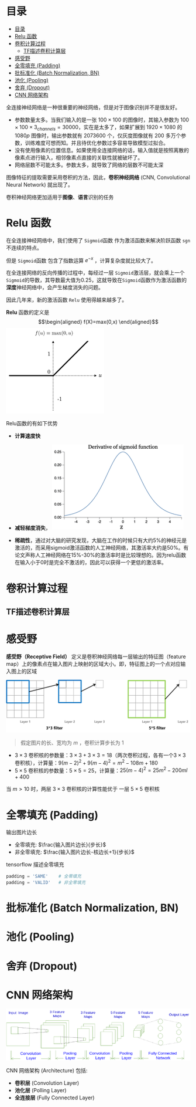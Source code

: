 # 目录
- [目录](#目录)
- [Relu 函数](#relu-函数)
- [卷积计算过程](#卷积计算过程)
  - [TF描述卷积计算层](#tf描述卷积计算层)
- [感受野](#感受野)
- [全零填充 (Padding)](#全零填充-padding)
- [批标准化 (Batch Normalization, BN)](#批标准化-batch-normalization-bn)
- [池化 (Pooling)](#池化-pooling)
- [舍弃 (Dropout)](#舍弃-dropout)
- [CNN 网络架构](#cnn-网络架构)


<!-- https://www.zybuluo.com/hanbingtao/note/485480 -->

全连接神经网络是一种很重要的神经网络，但是对于图像识别并不是很友好。

- 参数数量太多。当我们输入的是一张 $100 \times 100$ 的图像时，其输入参数为 $100 \times 100  \times 3_{channels}=30000$，实在是太多了，如果扩展到 $1920 \times 1080$ 的 $1080p$ 图像时，输出参数就有 $2073600$ 个，仅灰度图像就有 $200$ 多万个参数，训练难度可想而知。并且待优化参数过多容易导致模型过拟合。
- 没有使用像素的位置信息。如果使用全连接网络的话，输入值就是按照离散的像素点进行输入，相邻像素点直接的关联性就被破坏了。
- 网络层数不可能太多。参数太多，就导致了网络的层数不可能太深

图像特征的提取需要采用卷积的方法，因此，**卷积神经网络** (CNN, Convolutional Neural Network) 就出现了。
<!-- 局部连接 这个是最容易想到的，每个神经元不再和上一层的所有神经元相连，而只和一小部分神经元相连。这样就减少了很多参数。
权值共享 一组连接可以共享同一个权重，而不是每个连接有一个不同的权重，这样又减少了很多参数。
下采样 可以使用Pooling来减少每层的样本数，进一步减少参数数量，同时还可以提升模型的鲁棒性。 -->

卷积神经网络更加适用于**图像**、**语言**识别的任务



# Relu 函数
在全连接神经网络中，我们使用了 `Sigmoid`函数 作为激活函数来解决阶跃函数 `sgn` 不连续的特点。

但是 `Sigmoid`函数 包含了指数运算 $e^{-x}$ ，计算复杂度就比较大了。

在全连接网络的反向传播的过程中，每经过一层 `Sigmoid`激活层，就会乘上一个`Sigmoid`的导数，其导数最大值为$0.25$，这就导致在`Sigmoid`函数作为激活函数的**深度**神经网络中，会产生梯度消失的问题。

因此几年来，新的激活函数 `Relu` 使用得越来越多了。

**Relu** 函数的定义是
$$\begin{aligned}
    f(X)=max(0,x)
\end{aligned}$$
![Relu](img/relu.png)

Relu函数的有如下优势
- **计算速度快**
- **减轻梯度消失**，
  ![d(sigmod)/dx](img/derivativeOfSigmoid.png)


- **稀疏性**，通过对大脑的研究发现，大脑在工作的时候只有大约5%的神经元是激活的，而采用sigmoid激活函数的人工神经网络，其激活率大约是50%。有论文声称人工神经网络在15%-30%的激活率时是比较理想的。因为relu函数在输入小于0时是完全不激活的，因此可以获得一个更低的激活率。

# 卷积计算过程
## TF描述卷积计算层
# 感受野
**感受野（Receptive Field）** 定义是卷积神经网络每一层输出的特征图（feature map）上的像素点在输入图片上映射的区域大小。即，特征图上的一个点对应输入图上的区域

![cnn](img/cnn-3x3_5x5conv.png)

> 假定图片的长、宽均为 $m$ ，卷积计算步长为 $1$

- $3 \times 3$ 卷积核的参数量：$3 \times 3 + 3 \times 3=18$（两次卷积过程，各有一个$3 \times 3$卷积核），计算量：$9(m-2)^2+9(m-4)^2=m^2-108m+180$
- $5 \times 5$ 卷积核的参数量：$5 \times 5=25$，计算量：$25(m-4)^2=25m^2-200ml+400$

当 $m>10$ 时，两层 $3 \times 3$ 卷积核的计算性能优于 一层 $5 \times 5$ 卷积核

<!-- https://www.bilibili.com/video/BV1B7411L7Qt?p=27 -->


# 全零填充 (Padding)
输出图片边长
- 全零填充: $\frac{输入图片边长}{步长}$
- 非全零填充: $\frac{输入图片边长-核边长+1}{步长}$

tensorflow 描述全零填充
```python
padding = 'SAME'    # 全零填充
padding = 'VALID'   # 非全零填充
```
# 批标准化 (Batch Normalization, BN)
# 池化 (Pooling)
# 舍弃 (Dropout)

# CNN 网络架构
![CNN Architecture](img/NetworkArchitecture.png)

CNN 网络架构 (Architecture) 包括:
- **卷积层** (Convolution Layer)
- **池化层** (Polling Layer)
- **全连接层** (Fully Connected Layer)



